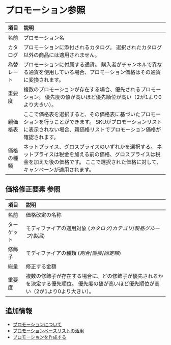 # プロモーション参照

| **項目** | **説明**                                                                                            |
|:------ |:------------------------------------------------------------------------------------------------- |
| 名前     | プロモーション名                                                                                          |
| カタログ   | プロモーションに添付されるカタログ。 選択されたカタログ以外の商品には適用されません。                                                       |
| 為替レート  | プロモーションに付属する通貨。 購入者がチャンネルで異なる通貨を使用している場合、プロモーション価格はその通貨に変換されます。                                   |
| 重要度    | 複数のプロモーションが存在する場合、優先されるプロモーション。 優先度の値が高いほど優先順位が高い（2が1より0より大きい）。                                   |
| 親価格表   | ここで価格表を選択すると、その価格表に基づいたプロモーションを行うことができます。 SKUがプロモーションリストに表示されない場合、親価格リストでプロモーション価格が確認されます。        |
| 価格の種類  | ネットプライス、グロスプライスのいずれかを選択する。 ネットプライスは税金を加える前の価格、グロスプライスは税金を加えた後の価格です。 ここで選択された価格に対して、キャンペーンが適用されます。 |

## 価格修正要素 参照

| **項目** | **説明**                                                                |
|:------ |:--------------------------------------------------------------------- |
| 名前     | 価格改定の名称                                                               |
| ターゲット  | モディファイアの適用対象 (*カタログ*/*カテゴリ*/*製品グループ*/*製品*)                            |
| 修飾子    | モディファイアの種類 (*割合*/*置換*/*固定額*)                                          |
| 総量     | 修正する金額                                                                |
| 重要度    | 複数の修飾子が存在する場合に、どの修飾子が優先されるかを決定する優先順位。 優先度の値が高いほど優先順位が高い（2が1より0より大きい）。 |

## 追加情報

* [プロモーションについて](./introduction-to-promotions.md)
* [プロモーションベースリストの活用](./using-the-promotion-base-list.md)
* [プロモーションを作成する](./creating-a-promotion.md)
